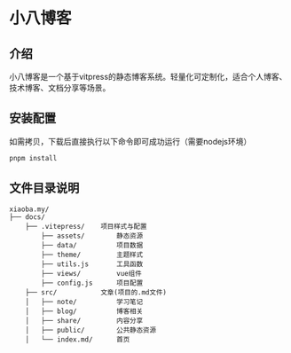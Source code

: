 # 小八博客
## 介绍
小八博客是一个基于vitpress的静态博客系统。轻量化可定制化，适合个人博客、技术博客、文档分享等场景。

## 安装配置
如需拷贝，下载后直接执行以下命令即可成功运行（需要nodejs环境）
```cmd
pnpm install
```

## 文件目录说明
```
xiaoba.my/
├── docs/  
    ├── .vitepress/    项目样式与配置
        ├── assets/        静态资源
        ├── data/          项目数据
        ├── theme/         主题样式
        ├── utils.js       工具函数
        ├── views/         vue组件
        ├── config.js      项目配置
    ├── src/           文章(项目的.md文件)
    │   ├── note/          学习笔记
    │   ├── blog/          博客相关
    │   ├── share/         内容分享
    │   ├── public/        公共静态资源
    │   └── index.md/      首页
```